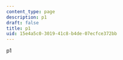 ```yaml
---
content_type: page
description: p1
draft: false
title: p1
uid: 15e4a5c0-3019-41c8-b4de-07ecfce372bb
---
```

p1